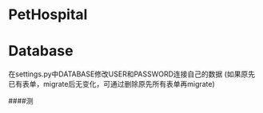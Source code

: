 # PetHospital

# Database
在settings.py中DATABASE修改USER和PASSWORD连接自己的数据
(如果原先已有表单，migrate后无变化，可通过删除原先所有表单再migrate)

####测